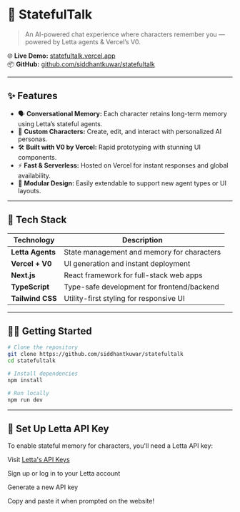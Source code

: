 # 🧠 StatefulTalk

> An AI-powered chat experience where characters remember you — powered by Letta agents & Vercel’s V0.

🌐 **Live Demo:** [statefultalk.vercel.app](https://v0-stateful-talk.vercel.app/)  
📦 **GitHub:** [github.com/siddhantkuwar/statefultalk](https://github.com/siddhantkuwar/statefultalk)

---

## ✨ Features

- 🗣️ **Conversational Memory:** Each character retains long-term memory using Letta’s stateful agents.
- 👥 **Custom Characters:** Create, edit, and interact with personalized AI personas.
- 🛠️ **Built with V0 by Vercel:** Rapid prototyping with stunning UI components.
- ⚡ **Fast & Serverless:** Hosted on Vercel for instant responses and global availability.
- 🧩 **Modular Design:** Easily extendable to support new agent types or UI layouts.

---

## 🚀 Tech Stack

| Technology      | Description                                  |
|-----------------|----------------------------------------------|
| **Letta Agents**| State management and memory for characters   |
| **Vercel + V0** | UI generation and instant deployment         |
| **Next.js**     | React framework for full-stack web apps      |
| **TypeScript**  | Type-safe development for frontend/backend   |
| **Tailwind CSS**| Utility-first styling for responsive UI      |

---

## 🧑‍💻 Getting Started

```bash
# Clone the repository
git clone https://github.com/siddhantkuwar/statefultalk
cd statefultalk

# Install dependencies
npm install

# Run locally
npm run dev 
```
---

## 🔑 Set Up Letta API Key
To enable stateful memory for characters, you'll need a Letta API key:

Visit [Letta's API Keys](https://app.letta.com/api-keys)

Sign up or log in to your Letta account

Generate a new API key

Copy and paste it when prompted on the website!

